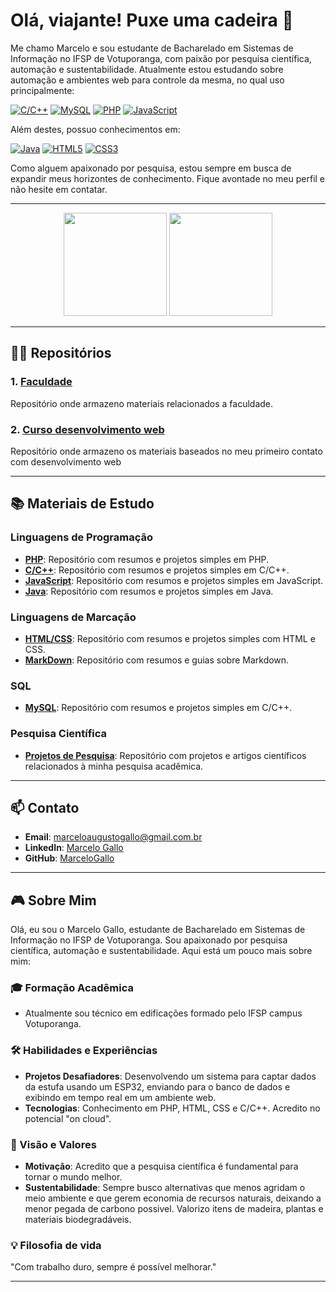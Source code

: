 # Olá, viajante! Puxe uma cadeira 👋

Me chamo Marcelo e sou estudante de Bacharelado em Sistemas de Informação no IFSP de Votuporanga, com paixão por pesquisa científica, automação e sustentabilidade.
Atualmente estou estudando sobre automação e ambientes web para controle da mesma, no qual uso principalmente: <br>

[![C/C++](https://img.shields.io/badge/C%2FC++-00599C?style=for-the-badge&logo=c%2B%2B&logoColor=white)](https://isocpp.org/)
[![MySQL](https://img.shields.io/badge/MySQL-4479A1?style=for-the-badge&logo=mysql&logoColor=white)](https://www.mysql.com/)
[![PHP](https://img.shields.io/badge/PHP-777BB4?style=for-the-badge&logo=php&logoColor=white)](https://www.php.net/)
[![JavaScript](https://img.shields.io/badge/JavaScript-F7DF1E?style=for-the-badge&logo=javascript&logoColor=black)](https://www.javascript.com/) <br>

Além destes, possuo conhecimentos em: <br>

[![Java](https://img.shields.io/badge/java-%23ED8B00.svg?style=for-the-badge&logo=openjdk&logoColor=white)](https://www.java.com/)
[![HTML5](https://img.shields.io/badge/HTML5-E34F26?style=for-the-badge&logo=html5&logoColor=white)](https://developer.mozilla.org/en-US/docs/Web/Guide/HTML/HTML5)
[![CSS3](https://img.shields.io/badge/CSS3-1572B6?style=for-the-badge&logo=css3&logoColor=white)](https://developer.mozilla.org/en-US/docs/Web/CSS) <br>

Como alguem apaixonado por pesquisa, estou sempre em busca de expandir meus horizontes de conhecimento. Fique avontade no meu perfil e não hesite em contatar.

---

<div align="center">
  <img height="165em" src="https://github-readme-stats.vercel.app/api?username=Marcelo-Gallo&show_icons=true&theme=dark"/>
  <img height="165em" src="https://github-readme-stats.vercel.app/api/top-langs/?username=Marcelo-Gallo&layout=compact&theme=dark"/>
</div>

---

## 🧑‍💻 Repositórios

### 1. [Faculdade](https://github.com/MarceloGallo/Faculdade)
Repositório onde armazeno materiais relacionados a faculdade.

### 2. [Curso desenvolvimento web](https://github.com/MarceloGallo/CursoWeb)
Repositório onde armazeno os materiais baseados no meu primeiro contato com desenvolvimento web

---

## 📚 Materiais de Estudo
### Linguagens de Programação
- **[PHP](https://github.com/MarceloGallo/Caderno/PHP)**: Repositório com resumos e projetos simples em PHP.
- **[C/C++](https://github.com/MarceloGallo/Caderno/c_cpp)**: Repositório com resumos e projetos simples em C/C++.
- **[JavaScript](https://github.com/MarceloGallo/Caderno/JavaScript)**: Repositório com resumos e projetos simples em JavaScript.
- **[Java](https://github.com/MarceloGallo/Caderno/Java)**: Repositório com resumos e projetos simples em Java.

### Linguagens de Marcação
- **[HTML/CSS](https://github.com/MarceloGallo/Caderno/HTML_CSS)**: Repositório com resumos e projetos simples com HTML e CSS.
- **[MarkDown](https://github.com/MarceloGallo/Caderno/Markdown)**: Repositório com resumos e guias sobre Markdown.

### SQL
- **[MySQL](https://github.com/MarceloGallo/Caderno/MySQL)**: Repositório com resumos e projetos simples em C/C++.

### Pesquisa Científica

- **[Projetos de Pesquisa](https://github.com/MarceloGallo/Caderno/Bibliografia_IC_2024)**: Repositório com projetos e artigos científicos relacionados à minha pesquisa acadêmica.

---

## 📫 Contato

- **Email**: [marceloaugustogallo@gmail.com.br](mailto:marceloaugustogallo@gmail.com.br)
- **LinkedIn**: [Marcelo Gallo](https://https://www.linkedin.com/in/marceloaugustogodoigallo/)
- **GitHub**: [MarceloGallo](https://github.com/MarceloGallo)

---

## 🎮 Sobre Mim

Olá, eu sou o Marcelo Gallo, estudante de Bacharelado em Sistemas de Informação no IFSP de Votuporanga. Sou apaixonado por pesquisa científica, automação e sustentabilidade. Aqui está um pouco mais sobre mim:

### 🎓 Formação Acadêmica

- Atualmente sou técnico em edificações formado pelo IFSP campus Votuporanga.

### 🛠️ Habilidades e Experiências

- **Projetos Desafiadores**: Desenvolvendo um sistema para captar dados da estufa usando um ESP32, enviando para o banco de dados e exibindo em tempo real em um ambiente web.
- **Tecnologias**: Conhecimento em PHP, HTML, CSS e C/C++. Acredito no potencial "on cloud".

### 🌱 Visão e Valores

- **Motivação**: Acredito que a pesquisa científica é fundamental para tornar o mundo melhor.
- **Sustentabilidade**: Sempre busco alternativas que menos agridam o meio ambiente e que gerem economia de recursos naturais, deixando a menor pegada de carbono possivel. Valorizo itens de madeira, plantas e materiais biodegradáveis.

### 💡 Filosofia de vida

"Com trabalho duro, sempre é possível melhorar."
<!--
### 🌐 Presença Online e Networking

- **Comunidades**: Participei das reuniões da H3art até três meses atrás. Agora, prefiro desconectar e aproveitar o tempo cozinhando, cuidando de plantas e praticando marcenaria.
- **Plataformas de Aprendizado**: Cisco, Udemy, YouTube.
--->
---
